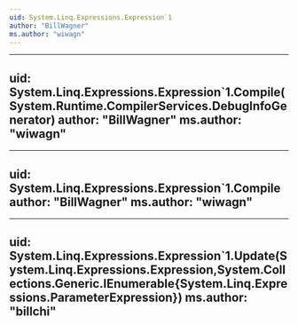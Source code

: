 ```yaml
---
uid: System.Linq.Expressions.Expression`1
author: "BillWagner"
ms.author: "wiwagn"
---
```


---
uid: System.Linq.Expressions.Expression`1.Compile(System.Runtime.CompilerServices.DebugInfoGenerator)
author: "BillWagner"
ms.author: "wiwagn"
---

---
uid: System.Linq.Expressions.Expression`1.Compile
author: "BillWagner"
ms.author: "wiwagn"
---

---
uid: System.Linq.Expressions.Expression`1.Update(System.Linq.Expressions.Expression,System.Collections.Generic.IEnumerable{System.Linq.Expressions.ParameterExpression})
ms.author: "billchi"
---

